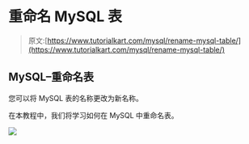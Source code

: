 # 重命名 MySQL 表

> 原文:[https://www.tutorialkart.com/mysql/rename-mysql-table/](https://www.tutorialkart.com/mysql/rename-mysql-table/)

## MySQL–重命名表

您可以将 MySQL 表的名称更改为新名称。

在本教程中，我们将学习如何在 MySQL 中重命名表。

[![](../Images/925da31b32d6bc3827932f6c8afb11bb.png)](https://www.tutorialkart.com/)